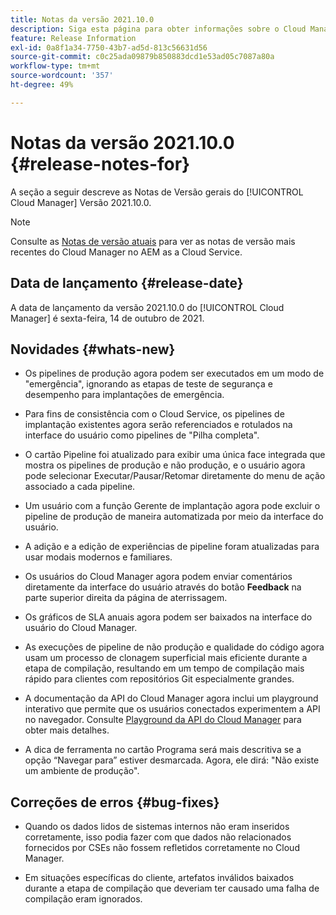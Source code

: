 ```yaml
---
title: Notas da versão 2021.10.0
description: Siga esta página para obter informações sobre o Cloud Manager versão 2021.10.0
feature: Release Information
exl-id: 0a8f1a34-7750-43b7-ad5d-813c56631d56
source-git-commit: c0c25ada09879b850883dcd1e53ad05c7087a80a
workflow-type: tm+mt
source-wordcount: '357'
ht-degree: 49%

---
```


# Notas da versão 2021.10.0 {#release-notes-for}

A seção a seguir descreve as Notas de Versão gerais do [!UICONTROL Cloud Manager] Versão 2021.10.0.

>[!NOTE]
>Consulte as [Notas de versão atuais](https://experienceleague.adobe.com/docs/experience-manager-cloud-service/onboarding/getting-access/release-notes-cloud-manager/release-notes-cm-current.html?lang=en#getting-access) para ver as notas de versão mais recentes do Cloud Manager no AEM as a Cloud Service.

## Data de lançamento {#release-date}

A data de lançamento da versão 2021.10.0 do [!UICONTROL Cloud Manager] é sexta-feira, 14 de outubro de 2021.

## Novidades {#whats-new}

* Os pipelines de produção agora podem ser executados em um modo de &quot;emergência&quot;, ignorando as etapas de teste de segurança e desempenho para implantações de emergência.

* Para fins de consistência com o Cloud Service, os pipelines de implantação existentes agora serão referenciados e rotulados na interface do usuário como pipelines de &quot;Pilha completa&quot;.

* O cartão Pipeline foi atualizado para exibir uma única face integrada que mostra os pipelines de produção e não produção, e o usuário agora pode selecionar Executar/Pausar/Retomar diretamente do menu de ação associado a cada pipeline.

* Um usuário com a função Gerente de implantação agora pode excluir o pipeline de produção de maneira automatizada por meio da interface do usuário.

* A adição e a edição de experiências de pipeline foram atualizadas para usar modais modernos e familiares.

* Os usuários do Cloud Manager agora podem enviar comentários diretamente da interface do usuário através do botão **Feedback** na parte superior direita da página de aterrissagem.

* Os gráficos de SLA anuais agora podem ser baixados na interface do usuário do Cloud Manager.

* As execuções de pipeline de não produção e qualidade do código agora usam um processo de clonagem superficial mais eficiente durante a etapa de compilação, resultando em um tempo de compilação mais rápido para clientes com repositórios Git especialmente grandes.

* A documentação da API do Cloud Manager agora inclui um playground interativo que permite que os usuários conectados experimentem a API no navegador. Consulte [Playground da API do Cloud Manager](https://www.adobe.io/experience-cloud/cloud-manager/reference/playground/) para obter mais detalhes.

* A dica de ferramenta no cartão Programa será mais descritiva se a opção “Navegar para” estiver desmarcada. Agora, ele dirá: &quot;Não existe um ambiente de produção&quot;.


## Correções de erros {#bug-fixes}

* Quando os dados lidos de sistemas internos não eram inseridos corretamente, isso podia fazer com que dados não relacionados fornecidos por CSEs não fossem refletidos corretamente no Cloud Manager.

* Em situações específicas do cliente, artefatos inválidos baixados durante a etapa de compilação que deveriam ter causado uma falha de compilação eram ignorados.
